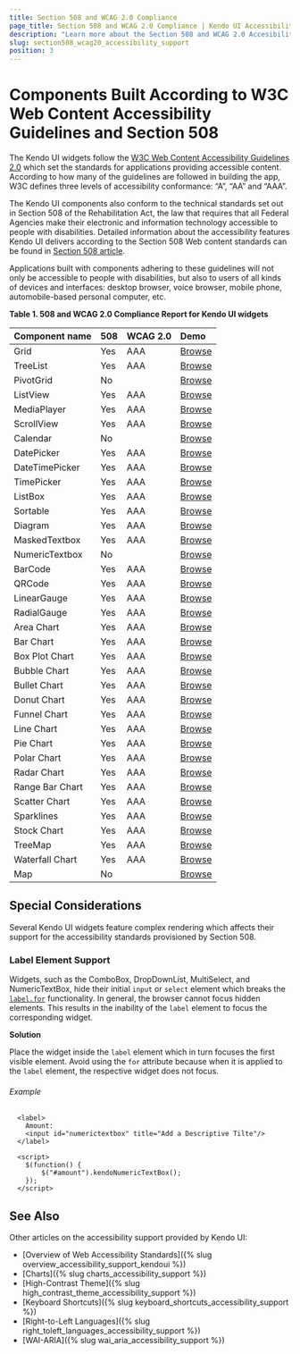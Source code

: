 ```yaml
---
title: Section 508 and WCAG 2.0 Compliance
page_title: Section 508 and WCAG 2.0 Compliance | Kendo UI Accessibility Support
description: "Learn more about the Section 508 and WCAG 2.0 Accesibility support provided by Kendo UI controls."
slug: section508_wcag20_accessibility_support
position: 3
---
```


# Components Built According to W3C Web Content Accessibility Guidelines and Section 508

The Kendo UI widgets follow the [W3C Web Content Accessibility Guidelines 2.0](https://www.w3.org/TR/WCAG/) which set the standards for applications providing accessible content. According to how many of the guidelines are followed in building the app, W3C defines three levels of accessibility conformance: “A”, “AA” and “AAA”.

The Kendo UI components also conform to the technical standards set out in Section 508 of the Rehabilitation Act, the law that requires that all Federal Agencies make their electronic and information technology accessible to people with disabilities. Detailed information about the accessibility features Kendo UI delivers according to the Section 508 Web content standards can be found in [Section 508 article](/accessibility/section-508).

Applications built with components adhering to these guidelines will not only be accessible to people with disabilities, but also to users of all kinds of devices and interfaces: desktop browser, voice browser, mobile phone, automobile-based personal computer, etc.

**Table 1. 508 and WCAG 2.0 Compliance Report for Kendo UI widgets**

|Component name|508|WCAG 2.0|Demo
|:---          |:---|:---  |:--- 
|Grid          |Yes |AAA |[Browse](http://demos.telerik.com/kendo-ui/grid/index)
|TreeList	   |Yes |AAA |[Browse](http://demos.telerik.com/kendo-ui/treelist/index)
|PivotGrid	   |No |     |[Browse](http://demos.telerik.com/kendo-ui/pivotgrid/index)
|ListView	   |Yes |AAA |[Browse](http://demos.telerik.com/kendo-ui/listview/index)
|MediaPlayer   |Yes |AAA |[Browse](http://demos.telerik.com/kendo-ui/mediaplayer/index)
|ScrollView	   |Yes |AAA |[Browse](http://demos.telerik.com/kendo-ui/scrollview/index)
|Calendar	   |No  |    |[Browse](http://demos.telerik.com/kendo-ui/calendar/index)
|DatePicker	   |Yes |AAA |[Browse](http://demos.telerik.com/kendo-ui/datepicker/index)
|DateTimePicker|Yes |AAA |[Browse](http://demos.telerik.com/kendo-ui/datetimepicker/index)
|TimePicker	   |Yes |AAA |[Browse](http://demos.telerik.com/kendo-ui/timepicker/index)
|ListBox	   |Yes |AAA |[Browse](http://demos.telerik.com/kendo-ui/listbox/index)
|Sortable	   |Yes |AAA |[Browse](http://demos.telerik.com/kendo-ui/sortable/index)
|Diagram	   |Yes |AAA |[Browse](http://demos.telerik.com/kendo-ui/diagram/index)
|MaskedTextbox |Yes |AAA |[Browse](http://demos.telerik.com/kendo-ui/maskedtextbox/index)
|NumericTextbox|No  |    |[Browse](http://demos.telerik.com/kendo-ui/numerictextbox/index)
|BarCode	   |Yes |AAA |[Browse](http://demos.telerik.com/kendo-ui/barcode/index)
|QRCode	   	   |Yes |AAA |[Browse](http://demos.telerik.com/kendo-ui/qrcode/index)
|LinearGauge   |Yes |AAA |[Browse](http://demos.telerik.com/kendo-ui/linear-gauge/index)
|RadialGauge   |Yes |AAA |[Browse](http://demos.telerik.com/kendo-ui/radial-gauge/index)
|Area Chart	   |Yes |AAA |[Browse](http://demos.telerik.com/kendo-ui/area-charts/index)
|Bar Chart	   |Yes |AAA |[Browse](http://demos.telerik.com/kendo-ui/bar-charts/index)
|Box Plot Chart|Yes |AAA |[Browse](http://demos.telerik.com/kendo-ui/box-plot-charts/index)
|Bubble Chart  |Yes |AAA |[Browse](http://demos.telerik.com/kendo-ui/bubble-charts/index)
|Bullet Chart  |Yes |AAA |[Browse](http://demos.telerik.com/kendo-ui/bullet-charts/index)
|Donut Chart   |Yes |AAA |[Browse](http://demos.telerik.com/kendo-ui/donut-charts/index)
|Funnel Chart  |Yes |AAA |[Browse](http://demos.telerik.com/kendo-ui/funnel-charts/index)
|Line Chart	   |Yes |AAA |[Browse](http://demos.telerik.com/kendo-ui/line-charts/index)
|Pie Chart	   |Yes |AAA |[Browse](http://demos.telerik.com/kendo-ui/pie-charts/index)
|Polar Chart   |Yes |AAA |[Browse](http://demos.telerik.com/kendo-ui/polar-charts/index)
|Radar Chart   |Yes |AAA |[Browse](http://demos.telerik.com/kendo-ui/radar-charts/index)
|Range Bar Chart|Yes |AAA|[Browse](http://demos.telerik.com/kendo-ui/range-bar-charts/index)
|Scatter Chart |Yes |AAA |[Browse](http://demos.telerik.com/kendo-ui/scatter-charts/index)
|Sparklines	   |Yes |AAA |[Browse](http://demos.telerik.com/kendo-ui/sparklines/index)
|Stock Chart   |Yes |AAA |[Browse](http://demos.telerik.com/kendo-ui/financial/index)
|TreeMap	   |Yes |AAA |[Browse](http://demos.telerik.com/kendo-ui/treemap/index)
|Waterfall Chart|Yes |AAA|[Browse](http://demos.telerik.com/kendo-ui/waterfall-charts/index)
|Map	   |No |   |[Browse](http://demos.telerik.com/kendo-ui/map/index)

## Special Considerations

Several Kendo UI widgets feature complex rendering which affects their support for the accessibility standards provisioned by Section 508.

### Label Element Support

Widgets, such as the ComboBox, DropDownList, MultiSelect, and NumericTextBox, hide their initial `input` or `select` element which breaks the [`label.for`](https://developer.mozilla.org/en/docs/Web/HTML/Element/label#attr-for) functionality. In general, the browser cannot focus hidden elements. This results in the inability of the `label` element to focus the corresponding widget.

**Solution**

Place the widget inside the `label` element which in turn focuses the first visible element. Avoid using the `for` attribute because when it is applied to the `label` element, the respective widget does not focus.

###### Example

```
  <label>
    Amount:
    <input id="numerictextbox" title="Add a Descriptive Tilte"/>
  </label>

  <script>
    $(function() {
        $("#amount").kendoNumericTextBox();
    });
  </script>
```

## See Also

Other articles on the accessibility support provided by Kendo UI:

* [Overview of Web Accessibility Standards]({% slug overview_accessibility_support_kendoui %})
* [Charts]({% slug charts_accessibility_support %})
* [High-Contrast Theme]({% slug high_contrast_theme_accessibility_support %})
* [Keyboard Shortcuts]({% slug keyboard_shortcuts_accessibility_support %})
* [Right-to-Left Languages]({% slug right_toleft_languages_accessibility_support %})
* [WAI-ARIA]({% slug wai_aria_accessibility_support %})
